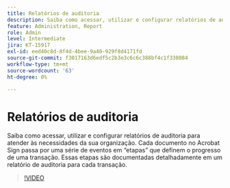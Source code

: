 ```yaml
---
title: Relatórios de auditoria
description: Saiba como acessar, utilizar e configurar relatórios de auditoria para atender às necessidades da sua organização
feature: Administration, Report
role: Admin
level: Intermediate
jira: KT-15917
exl-id: eed40c8d-8f4d-4bee-9a40-929f8d4171fd
source-git-commit: f3017163d6edf5c2b3e3c6c6c388bf4c1f338084
workflow-type: tm+mt
source-wordcount: '63'
ht-degree: 0%

---
```


# Relatórios de auditoria

Saiba como acessar, utilizar e configurar relatórios de auditoria para atender às necessidades da sua organização. Cada documento no Acrobat Sign passa por uma série de eventos em “etapas” que definem o progresso de uma transação. Essas etapas são documentadas detalhadamente em um relatório de auditoria para cada transação.

>[!VIDEO](https://video.tv.adobe.com/v/3448550?quality=12&learn=on&hidetitle=true&captions=por_br)
